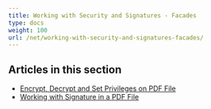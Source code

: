 ```yaml
---
title: Working with Security and Signatures - Facades
type: docs
weight: 100
url: /net/working-with-security-and-signatures-facades/
---
```


## **Articles in this section**
- [Encrypt, Decrypt and Set Privileges on PDF File](/pdf/net/encrypt-decrypt-and-set-privileges-on-pdf-file/)
- [Working with Signature in a PDF File](/pdf/net/working-with-signature-in-a-pdf-file/)
